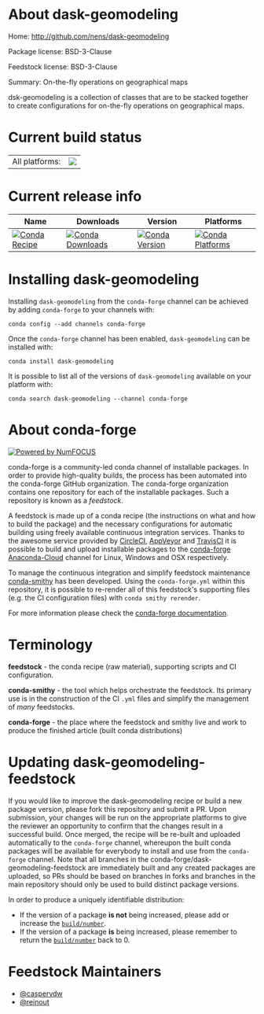 About dask-geomodeling
======================

Home: http://github.com/nens/dask-geomodeling

Package license: BSD-3-Clause

Feedstock license: BSD-3-Clause

Summary: On-the-fly operations on geographical maps

dsk-geomodeling is a collection of classes that are to be stacked together to
create configurations for on-the-fly operations on geographical maps.


Current build status
====================


<table><tr><td>All platforms:</td>
    <td>
      <a href="https://dev.azure.com/conda-forge/feedstock-builds/_build/latest?definitionId=7762&branchName=master">
        <img src="https://dev.azure.com/conda-forge/feedstock-builds/_apis/build/status/dask-geomodeling-feedstock?branchName=master">
      </a>
    </td>
  </tr>
</table>

Current release info
====================

| Name | Downloads | Version | Platforms |
| --- | --- | --- | --- |
| [![Conda Recipe](https://img.shields.io/badge/recipe-dask--geomodeling-green.svg)](https://anaconda.org/conda-forge/dask-geomodeling) | [![Conda Downloads](https://img.shields.io/conda/dn/conda-forge/dask-geomodeling.svg)](https://anaconda.org/conda-forge/dask-geomodeling) | [![Conda Version](https://img.shields.io/conda/vn/conda-forge/dask-geomodeling.svg)](https://anaconda.org/conda-forge/dask-geomodeling) | [![Conda Platforms](https://img.shields.io/conda/pn/conda-forge/dask-geomodeling.svg)](https://anaconda.org/conda-forge/dask-geomodeling) |

Installing dask-geomodeling
===========================

Installing `dask-geomodeling` from the `conda-forge` channel can be achieved by adding `conda-forge` to your channels with:

```
conda config --add channels conda-forge
```

Once the `conda-forge` channel has been enabled, `dask-geomodeling` can be installed with:

```
conda install dask-geomodeling
```

It is possible to list all of the versions of `dask-geomodeling` available on your platform with:

```
conda search dask-geomodeling --channel conda-forge
```


About conda-forge
=================

[![Powered by NumFOCUS](https://img.shields.io/badge/powered%20by-NumFOCUS-orange.svg?style=flat&colorA=E1523D&colorB=007D8A)](http://numfocus.org)

conda-forge is a community-led conda channel of installable packages.
In order to provide high-quality builds, the process has been automated into the
conda-forge GitHub organization. The conda-forge organization contains one repository
for each of the installable packages. Such a repository is known as a *feedstock*.

A feedstock is made up of a conda recipe (the instructions on what and how to build
the package) and the necessary configurations for automatic building using freely
available continuous integration services. Thanks to the awesome service provided by
[CircleCI](https://circleci.com/), [AppVeyor](https://www.appveyor.com/)
and [TravisCI](https://travis-ci.com/) it is possible to build and upload installable
packages to the [conda-forge](https://anaconda.org/conda-forge)
[Anaconda-Cloud](https://anaconda.org/) channel for Linux, Windows and OSX respectively.

To manage the continuous integration and simplify feedstock maintenance
[conda-smithy](https://github.com/conda-forge/conda-smithy) has been developed.
Using the ``conda-forge.yml`` within this repository, it is possible to re-render all of
this feedstock's supporting files (e.g. the CI configuration files) with ``conda smithy rerender``.

For more information please check the [conda-forge documentation](https://conda-forge.org/docs/).

Terminology
===========

**feedstock** - the conda recipe (raw material), supporting scripts and CI configuration.

**conda-smithy** - the tool which helps orchestrate the feedstock.
                   Its primary use is in the construction of the CI ``.yml`` files
                   and simplify the management of *many* feedstocks.

**conda-forge** - the place where the feedstock and smithy live and work to
                  produce the finished article (built conda distributions)


Updating dask-geomodeling-feedstock
===================================

If you would like to improve the dask-geomodeling recipe or build a new
package version, please fork this repository and submit a PR. Upon submission,
your changes will be run on the appropriate platforms to give the reviewer an
opportunity to confirm that the changes result in a successful build. Once
merged, the recipe will be re-built and uploaded automatically to the
`conda-forge` channel, whereupon the built conda packages will be available for
everybody to install and use from the `conda-forge` channel.
Note that all branches in the conda-forge/dask-geomodeling-feedstock are
immediately built and any created packages are uploaded, so PRs should be based
on branches in forks and branches in the main repository should only be used to
build distinct package versions.

In order to produce a uniquely identifiable distribution:
 * If the version of a package **is not** being increased, please add or increase
   the [``build/number``](https://conda.io/docs/user-guide/tasks/build-packages/define-metadata.html#build-number-and-string).
 * If the version of a package **is** being increased, please remember to return
   the [``build/number``](https://conda.io/docs/user-guide/tasks/build-packages/define-metadata.html#build-number-and-string)
   back to 0.

Feedstock Maintainers
=====================

* [@caspervdw](https://github.com/caspervdw/)
* [@reinout](https://github.com/reinout/)

